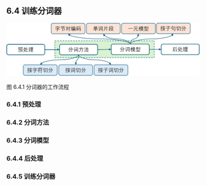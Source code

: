
## 6.4 训练分词器


<img src="./img/tokenizer.png" width=560>

图 6.4.1 分词器的工作流程


### 6.4.1 预处理


### 6.4.2 分词方法


### 6.4.3 分词模型


### 6.4.4 后处理


### 6.4.5 训练分词器

